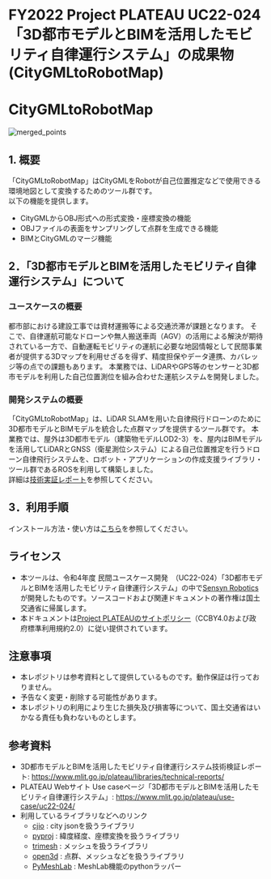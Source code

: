 
# FY2022 Project PLATEAU UC22-024「3D都市モデルとBIMを活用したモビリティ自律運行システム」の成果物(CityGMLtoRobotMap)
# CityGMLtoRobotMap
![merged_points](https://user-images.githubusercontent.com/79615787/227793505-539b4446-7bf2-46cc-8d7c-00f4e6bf525a.jpg)

## 1. 概要
「CityGMLtoRobotMap」はCityGMLをRobotが自己位置推定などで使用できる環境地図として変換するためのツール群です。  
以下の機能を提供します。  
- CityGMLからOBJ形式への形式変換・座標変換の機能
- OBJファイルの表面をサンプリングして点群を生成できる機能
- BIMとCityGMLのマージ機能

## 2．「3D都市モデルとBIMを活用したモビリティ自律運行システム」について
### ユースケースの概要
都市部における建設工事では資材運搬等による交通渋滞が課題となります。 そこで、自律運航可能なドローンや無人搬送車両（AGV）の活用による解決が期待されている一方で、自動運転モビリティの運航に必要な地図情報として民間事業者が提供する3Dマップを利用せざるを得ず、精度担保やデータ連携、カバレッジ等の点での課題もあります。 本業務では、LiDARやGPS等のセンサーと3D都市モデルを利用した自己位置測位を組み合わせた運航システムを開発しました。

### 開発システムの概要
「CityGMLtoRobotMap」は、LiDAR SLAMを用いた自律飛行ドローンのために3D都市モデルとBIMモデルを統合した点群マップを提供するツール群です。
本業務では、屋外は3D都市モデル（建築物モデルLOD2-3）を、屋内はBIMモデルを活用してLiDARとGNSS（衛星測位システム）による自己位置推定を行うドローン自律飛行システムを、ロボット・アプリケーションの作成支援ライブラリ・ツール群であるROSを利用して構築しました。  
詳細は[技術実証レポート](https://www.mlit.go.jp/plateau/file/libraries/doc/plateau_tech_doc_0046_1_ver01.pdf)を参照してください。

## 3．利用手順

インストール方法・使い方は[こちら](https://sensyn-robotics.github.io/PLATEAU-UC22-024-CityGMLtoRobotMap/index.html)を参照してください。

## ライセンス
* 本ツールは、令和4年度 民間ユースケース開発　（UC22-024）「3D都市モデルとBIMを活用したモビリティ自律運行システム」の中で[Sensyn Robotics](https://www.sensyn-robotics.com/)が開発したものです。ソースコードおよび関連ドキュメントの著作権は国土交通省に帰属します。
* 本ドキュメントは[Project PLATEAUのサイトポリシー](https://www.mlit.go.jp/plateau/site-policy/)（CCBY4.0および政府標準利用規約2.0）に従い提供されています。

## 注意事項
* 本レポジトリは参考資料として提供しているものです。動作保証は行っておりません。
* 予告なく変更・削除する可能性があります。
* 本レポジトリの利用により生じた損失及び損害等について、国土交通省はいかなる責任も負わないものとします。

## 参考資料
* 3D都市モデルとBIMを活用したモビリティ自律運行システム技術検証レポート: https://www.mlit.go.jp/plateau/libraries/technical-reports/
* PLATEAU Webサイト Use caseページ「3D都市モデルとBIMを活用したモビリティ自律運行システム」: https://www.mlit.go.jp/plateau/use-case/uc22-024/
* 利用しているライブラリなどへのリンク
  * [cjio](https://github.com/cityjson/cjio) : city jsonを扱うライブラリ
  * [pyproj](https://github.com/pyproj4/pyproj) : 緯度経度、座標変換を扱うライブラリ
  * [trimesh](https://github.com/mikedh/trimesh) : メッシュを扱うライブラリ
  * [open3d](https://github.com/isl-org/Open3D) : 点群、メッシュなどを扱うライブラリ
  * [PyMeshLab](https://github.com/cnr-isti-vclab/PyMeshLab) : MeshLab機能のpythonラッパー
